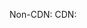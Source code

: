 Non-CDN: <script src="https://cdn.jsdelivr.net/gh/jankcat/misc-scripts/nedry/index.js"></script>
CDN: <script src="https://cdn.jsdelivr.net/gh/jankcat/misc-scripts/nedry/index.js"></script>
